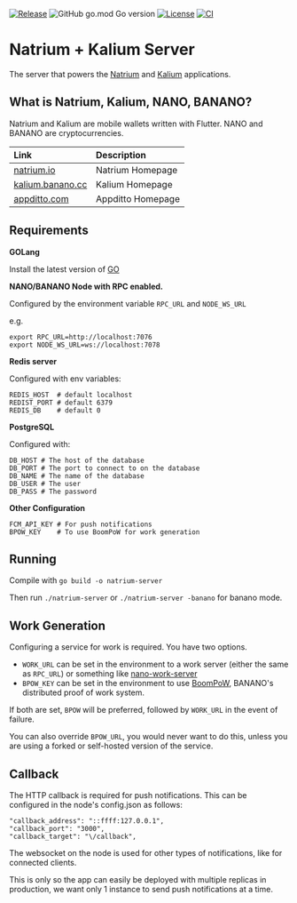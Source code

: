 [![Release](https://img.shields.io/github/v/release/appditto/natrium-wallet-server)](https://github.com/appditto/natrium-wallet-server/releases/latest) ![GitHub go.mod Go version](https://img.shields.io/github/go-mod/go-version/appditto/natrium-wallet-server) [![License](https://img.shields.io/github/license/appditto/natrium-wallet-server)](https://github.com/appditto/natrium-wallet-server/blob/master/LICENSE) [![CI](https://github.com/appditto/natrium-wallet-server/workflows/CI/badge.svg)](https://github.com/appditto/natrium-wallet-server/actions?query=workflow%3ACI)

# Natrium + Kalium Server

The server that powers the [Natrium](https://natrium.io) and [Kalium](https://kalium.banano.cc) applications.

## What is Natrium, Kalium, NANO, BANANO?

Natrium and Kalium are mobile wallets written with Flutter. NANO and BANANO are cryptocurrencies.

| Link                                         | Description       |
| :------------------------------------------- | :---------------- |
| [natrium.io](https://natrium.io)             | Natrium Homepage  |
| [kalium.banano.cc](https://kalium.banano.cc) | Kalium Homepage   |
| [appditto.com](https://appditto.com)         | Appditto Homepage |

## Requirements

**GOLang**

Install the latest version of [GO](https://go.dev)

**NANO/BANANO Node with RPC enabled.**

Configured by the environment variable `RPC_URL` and `NODE_WS_URL`

e.g.

```
export RPC_URL=http://localhost:7076
export NODE_WS_URL=ws://localhost:7078
```

**Redis server**

Configured with env variables:

```
REDIS_HOST  # default localhost
REDIST_PORT # default 6379
REDIS_DB    # default 0
```

**PostgreSQL**

Configured with:

```
DB_HOST # The host of the database
DB_PORT # The port to connect to on the database
DB_NAME # The name of the database
DB_USER # The user
DB_PASS # The password
```

**Other Configuration**

```
FCM_API_KEY # For push notifications
BPOW_KEY    # To use BoomPoW for work generation
```

## Running

Compile with `go build -o natrium-server`

Then run `./natrium-server` or `./natrium-server -banano` for banano mode.

## Work Generation

Configuring a service for work is required. You have two options.

- `WORK_URL` can be set in the environment to a work server (either the same as `RPC_URL`) or something like [nano-work-server](https://github.com/nanocurrency/nano-work-server)
- `BPOW_KEY` can be set in the environment to use [BoomPoW](https://boompow.banano.cc), BANANO's distributed proof of work system.

If both are set, `BPOW` will be preferred, followed by `WORK_URL` in the event of failure.

You can also override `BPOW_URL`, you would never want to do this, unless you are using a forked or self-hosted version of the service.

## Callback

The HTTP callback is required for push notifications. This can be configured in the node's config.json as follows:

```
"callback_address": "::ffff:127.0.0.1",
"callback_port": "3000",
"callback_target": "\/callback",
```

The websocket on the node is used for other types of notifications, like for connected clients.

This is only so the app can easily be deployed with multiple replicas in production, we want only 1 instance to send push notifications at a time.
